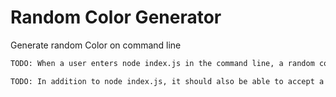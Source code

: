 # Random Color Generator 

Generate random Color on command line

```bash
TODO: When a user enters node index.js in the command line, a random color is generated.
```


```bash
TODO: In addition to node index.js, it should also be able to accept a request for hue and luminosity
```



